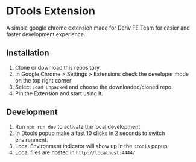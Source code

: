# DTools Extension
A simple google chrome extension made for Deriv FE Team for easier and faster development experience.


## Installation
1. Clone or download this repository.
2. In Google Chrome > Settings > Extensions check the developer mode on the top right corner
3. Select `Load Unpacked` and choose the downloaded/cloned repo.
4. Pin the Extension and start using it.  


## Development
1. Run `npm run dev` to activate the local development
2. In Dtools popup make a fast 10 clicks in 2 seconds to switch environment.
3. Local Environment indicator will show up in the `Dtools` popup
4. Local files are hosted in `http://localhost:4444/`


